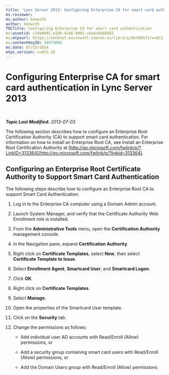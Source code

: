 ```yaml
---
title: 'Lync Server 2013: Configuring Enterprise CA for smart card authentication'
ms.reviewer: 
ms.author: kenwith
author: kenwith
TOCTitle: Configuring Enterprise CA for smart card authentication
ms:assetid: c24e0891-e108-4cb6-9902-c6a4c8e68455
ms:mtpsurl: https://technet.microsoft.com/en-us/library/Dn308571(v=OCS.15)
ms:contentKeyID: 54973692
ms.date: 07/23/2014
mtps_version: v=OCS.15
---
```


<div data-xmlns="http://www.w3.org/1999/xhtml">

<div class="topic" data-xmlns="http://www.w3.org/1999/xhtml" data-msxsl="urn:schemas-microsoft-com:xslt" data-cs="http://msdn.microsoft.com/en-us/">

<div data-asp="http://msdn2.microsoft.com/asp">

# Configuring Enterprise CA for smart card authentication in Lync Server 2013

</div>

<div id="mainSection">

<div id="mainBody">

<span> </span>

_**Topic Last Modified:** 2013-07-03_

The following section describes how to configure an Enterprise Root Certification Authority (CA) to support smart card authentication. For information on how to install an Enterprise Root CA, see Install an Enterprise Root Certification Authority at [http://go.microsoft.com/fwlink/p/?LinkID=313364](http://go.microsoft.com/fwlink/p/?linkid=313364).

<div>

## Configuring an Enterprise Root Certificate Authority to Support Smart Card Authentication

The following steps describe how to configure an Enterprise Root CA to support Smart Card Authentication:

1.  Log in to the Enterprise CA computer using a Domain Admin account.

2.  Launch System Manager, and verify that the Certificate Authority Web Enrollment role is installed.

3.  From the **Administrative Tools** menu, open the **Certification Authority** management console.

4.  In the Navigation pane, expand **Certification Authority**.

5.  Right click on **Certificate Templates**, select **New**, then select **Certificate Template to Issue**.

6.  Select **Enrollment Agent**, **Smartcard User**, and **Smartcard Logon**.

7.  Click **OK**.

8.  Right click on **Certificate Templates**.

9.  Select **Manage**.

10. Open the properties of the Smartcard User template.

11. Click on the **Security** tab.

12. Change the permissions as follows:
    
      - Add individual user AD accounts with Read/Enroll (Allow) permissions, or
    
      - Add a security group containing smart card users with Read/Enroll (Allow) permissions, or
    
      - Add the Domain Users group with Read/Enroll (Allow) permissions

</div>

</div>

<span> </span>

</div>

</div>

</div>

